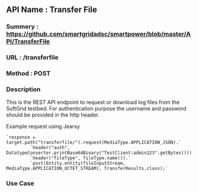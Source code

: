 ## API Name : Transfer File
### Summery : https://github.com/smartgridadsc/smartpower/blob/master/API/TransferFile
### URL : /transferfile
### Method : POST

### Description
This is the REST API endpoint to request or download log files from the SoftGrid testbed. For authentication purpose the username and password should be provided in the http header.

Example request using Jearsy  

    `response = target.path("transferfile/").request(MediaType.APPLICATION_JSON).`
             `header("auth", DatatypeConverter.printBase64Binary("TestClient:admin123".getBytes())).`
             `header("fileType", fileType.name()).`
             `post(Entity.entity(fileInputStream, MediaType.APPLICATION_OCTET_STREAM), TransferResults.class);`
### Use Case